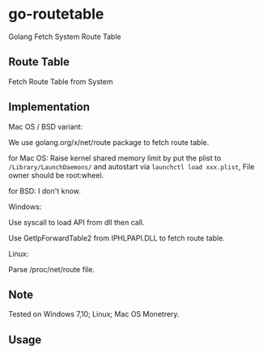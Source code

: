 # go-routetable

Golang Fetch System Route Table

## Route Table

Fetch Route Table from System

## Implementation

Mac OS / BSD variant:

We use golang.org/x/net/route package to fetch route table.

for Mac OS: Raise kernel shared memory limit by put the plist to `/Library/LaunchDaemons/` and autostart via `launchctl load xxx.plist`,
File owner should be root:wheel.

for BSD: I don't know.

Windows:

Use syscall to load API from dll then call.

Use GetIpForwardTable2 from IPHLPAPI.DLL to fetch route table.

Linux:

Parse /proc/net/route file.

## Note

Tested on Windows 7,10; Linux; Mac OS Monetrery.

## Usage

